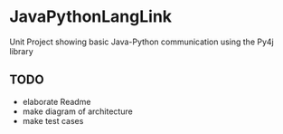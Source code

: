# JavaPythonLangLink
Unit Project showing basic Java-Python communication using the Py4j library



## TODO
- elaborate Readme
- make diagram of architecture
- make test cases
